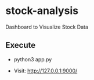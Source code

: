 # stock-analysis
Dashboard to Visualize Stock Data

## Execute
 - python3 app.py

- Visit: http://127.0.0.1:9000/